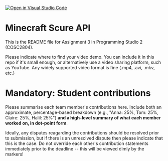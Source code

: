 [![Open in Visual Studio Code](https://classroom.github.com/assets/open-in-vscode-718a45dd9cf7e7f842a935f5ebbe5719a5e09af4491e668f4dbf3b35d5cca122.svg)](https://classroom.github.com/online_ide?assignment_repo_id=11232936&assignment_repo_type=AssignmentRepo)
# Minecraft Scure API
This is the README file for Assignment 3 in Programming Studio 2 (COSC2804).

Please indicate where to find your video demo. You can include it in this repo if it's small enough, or alternatively use a video sharing platform, such as YouTube. Any widely supported video format is fine (.mp4, .avi, .mkv, etc.)

# Mandatory: Student contributions
Please summarise each team member's contributions here. Include both an approximate, percentage-based breakdown (e.g., "Anna: 25%, Tom: 25%, Claire: 25%, Halil: 25%") **and a high-level summary of what each member worked on, in dot-point form**.

Ideally, any disputes reagarding the contributions should be resolved prior to submission, but if there is an unresolved dispute then please indicate that this is the case. Do not override each other's contribution statements immediately prior to the deadline -- this will be viewed dimly by the markers!
